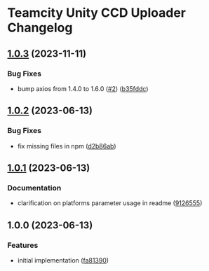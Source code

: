 # Teamcity Unity CCD Uploader Changelog

## [1.0.3](https://github.com/starikcetin/teamcity-unity-ccd-uploader/compare/v1.0.2...v1.0.3) (2023-11-11)


### Bug Fixes

* bump axios from 1.4.0 to 1.6.0 ([#2](https://github.com/starikcetin/teamcity-unity-ccd-uploader/issues/2)) ([b35fddc](https://github.com/starikcetin/teamcity-unity-ccd-uploader/commit/b35fddc49151af85f078f7818f872e653d36a9b4))

## [1.0.2](https://github.com/starikcetin/teamcity-unity-ccd-uploader/compare/v1.0.1...v1.0.2) (2023-06-13)


### Bug Fixes

* fix missing files in npm ([d2b86ab](https://github.com/starikcetin/teamcity-unity-ccd-uploader/commit/d2b86abd43926229a6e1925843c84843d18f2d8d))

## [1.0.1](https://github.com/starikcetin/teamcity-unity-ccd-uploader/compare/v1.0.0...v1.0.1) (2023-06-13)


### Documentation

* clarification on platforms parameter usage in readme ([9126555](https://github.com/starikcetin/teamcity-unity-ccd-uploader/commit/91265554e6b52b82241329341414336f185d3efb))

## 1.0.0 (2023-06-13)


### Features

* initial implementation ([fa81390](https://github.com/starikcetin/teamcity-unity-ccd-uploader/commit/fa8139026d72374f548eeaddd8ccdfdf4cf444f2))
